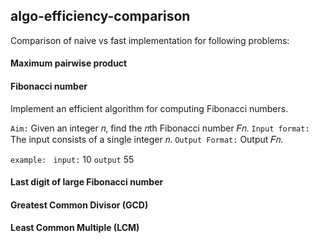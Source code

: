 ## algo-efficiency-comparison
Comparison of naive vs fast implementation for following problems:

#### Maximum pairwise product



#### Fibonacci number
Implement an efficient algorithm for computing
Fibonacci numbers.

`Aim:` Given an integer 𝑛, find the 𝑛th Fibonacci number 𝐹𝑛.
`Input format:` The input consists of a single integer 𝑛.
`Output Format:` Output 𝐹𝑛.

`example: `
`input:`
10
`output`
55

#### Last digit of large Fibonacci number


#### Greatest Common Divisor (GCD)


#### Least Common Multiple (LCM)

